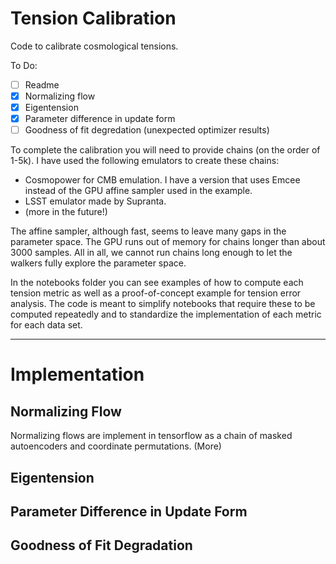 # Tension Calibration
Code to calibrate cosmological tensions.

To Do:
- [ ] Readme
- [x] Normalizing flow
- [x] Eigentension
- [x] Parameter difference in update form
- [ ] Goodness of fit degredation (unexpected optimizer results)

To complete the calibration you will need to provide chains (on the order of 1-5k). I have used the following emulators to create these chains:
- Cosmopower for CMB emulation. I have a version that uses Emcee instead of the GPU affine sampler used in the example.
- LSST emulator made by Supranta.
- (more in the future!)

The affine sampler, although fast, seems to leave many gaps in the parameter space. The GPU runs out of memory for chains longer than about 3000 samples. All in all, we cannot run chains long enough to let the walkers fully explore the parameter space.

In the notebooks folder you can see examples of how to compute each tension metric as well as a proof-of-concept example for tension error analysis. The code is meant to simplify notebooks that require these to be computed repeatedly and to standardize the implementation of each metric for each data set.

---

# Implementation
## Normalizing Flow
Normalizing flows are implement in tensorflow as a chain of masked autoencoders and coordinate permutations. (More)

## Eigentension

## Parameter Difference in Update Form

## Goodness of Fit Degradation
